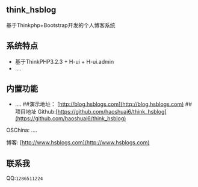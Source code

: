 ﻿## think_hsblog
基于Thinkphp+Bootstrap开发的个人博客系统

## <?php echo "在开发阶段";  die; ?>

## 系统特点

*  基于ThinkPHP3.2.3 + H-ui + H-ui.admin
*  ....

## 内置功能

*  ....
##演示地址：
[http://blog.hsblogs.com](http://blog.hsblogs.com)
##项目地址
Github:[https://github.com/haoshuai6/think_hsblog](https://github.com/haoshuai6/think_hsblog) 

OSChina: ....

博客: [http://www.hsblogs.com](http://www.hsblogs.com)

## 联系我 
QQ:`1286511224`

